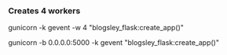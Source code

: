 ### Creates 4 workers
gunicorn -k gevent -w 4 "blogsley_flask:create_app()"

gunicorn -b 0.0.0.0:5000 -k gevent "blogsley_flask:create_app()"